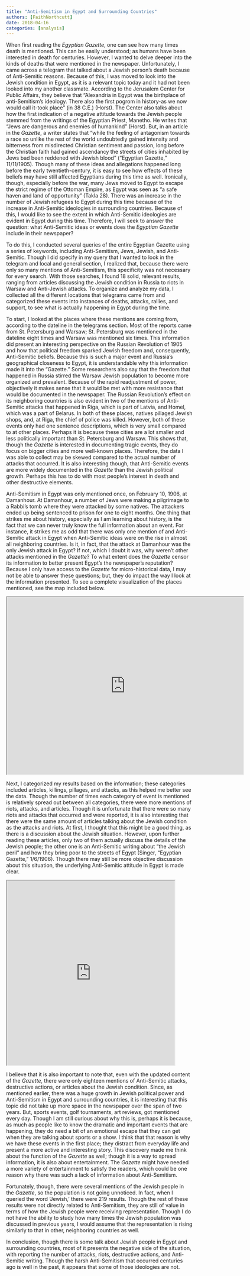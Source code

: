 ```yaml
---
title: "Anti-Semitism in Egypt and Surrounding Countries"
authors: [FaithNorthcutt]
date: 2018-04-16
categories: [analysis]
---
```

When first reading the _Egyptian Gazette_, one can see how many times death is mentioned.  This can be easily understood; as humans have been interested in death for centuries.  However, I wanted to delve deeper into the kinds of deaths that were mentioned in the newspaper.  Unfortunately, I came across a telegram that talked about a Jewish person’s death because of Anti-Semitic reasons.  Because of this, I was moved to look into the Jewish condition in Egypt, as it is a relevant topic today and it had not been looked into my another classmate.  According to the Jerusalem Center for Public Affairs, they believe that “Alexandria in Egypt was the birthplace of anti-Semitism’s ideology. There also the first pogrom in history-as we now would call it-took place” (in 38 C.E.) (Horst). The Center also talks about how the first indication of a negative attitude towards the Jewish people stemmed from the writings of the Egyptian Priest, Manetho.  He writes that “Jews are dangerous and enemies of humankind” (Horst).  But, in an article in the _Gazette_, a writer states that “while the feeling of antagonism towards a race so unlike the rest of the world undoubtedly gained intensity and bitterness from misdirected Christian sentiment and passion, long before the Christian faith had gained ascendancy the streets of cities inhabited by Jews bad been reddened with Jewish blood” (“Egyptian Gazette,” 11/11/1905). Though many of these ideas and allegations happened long before the early twentieth-century, it is easy to see how effects of these beliefs may have still affected Egyptians during this time as well.   Ironically, though, especially before the war, many Jews moved to Egypt to escape the strict regime of the Ottoman Empire, as Egypt was seen as “a safe haven and land of opportunity” (Takla 28). There was an increase in the number of Jewish refugees to Egypt during this time because of the increase in Anti-Semitic ideologies in surrounding countries. Because of this, I would like to see the extent in which Anti-Semitic ideologies are evident in Egypt during this time. Therefore, I will seek to answer the question: what Anti-Semitic ideas or events does the _Egyptian Gazette_ include in their newspaper?

To do this, I conducted several queries of the entire Egyptian Gazette using a series of keywords, including Anti-Semitism, Jews, Jewish, and Anti-Semitic. Though I did specify in my query that I wanted to look in the telegram and local and general section, I realized that, because there were only so many mentions of Anti-Semitism, this specificity was not necessary for every search.  With those searches, I found 18 solid, relevant results, ranging from articles discussing the Jewish condition in Russia to riots in Warsaw and Anti-Jewish attacks. To organize and analyze my data, I collected all the different locations that telegrams came from and categorized these events into instances of deaths, attacks, rallies, and support, to see what is actually happening in Egypt during the time.

To start, I looked at the places where these mentions are coming from, according to the dateline in the telegrams section. Most of the reports came from St. Petersburg and Warsaw; St. Petersburg was mentioned in the dateline eight times and Warsaw was mentioned six times.  This information did present an interesting perspective on the Russian Revolution of 1905 and how that political freedom sparked Jewish freedom and, consequently, Anti-Semitic beliefs.  Because this is such a major event and Russia’s geographical closeness to Egypt, it is understandable why this information made it into the “Gazette.”  Some researchers also say that the freedom that happened in Russia stirred the Warsaw Jewish population to become more organized and prevalent.  Because of the rapid readjustment of power, objectively it makes sense that it would be met with more resistance that would be documented in the newspaper.  The Russian Revolution’s effect on its neighboring countries is also evident in two of the mentions of Anti-Semitic attacks that happened in Riga, which is part of Latvia, and Homel, which was a part of Belarus.  In both of these places, natives pillaged Jewish shops, and, at Riga, the chief of police was killed.  However, both of these events only had one sentence descriptions, which is very small compared to at other places.  Perhaps it is because these cities are a lot smaller and less politically important than St. Petersburg and Warsaw.  This shows that, though the _Gazette_ is interested in documenting tragic events, they do focus on bigger cities and more well-known places.  Therefore, the data I was able to collect may be skewed compared to the actual number of attacks that occurred. It is also interesting though, that Anti-Semitic events are more widely documented in the _Gazette_ than the Jewish political growth.  Perhaps this has to do with most people’s interest in death and other destructive elements.  

Anti-Semitism in Egypt was only mentioned once, on February 10, 1906, at Damanhour.    At Damanhour, a number of Jews were making a pilgrimage to a Rabbi’s tomb where they were attacked by some natives.  The attackers ended up being sentenced to prison for one to eight months.  One thing that strikes me about history, especially as I am learning about history, is the fact that we can never truly know the full information about an event.  For instance, it strikes me as odd that there was only one mention of and Anti-Semitic attack in Egypt when Anti-Semitic ideas were on the rise in almost all neighboring countries.  Is it, in fact, that the attack at Damanhour was the only Jewish attack in Egypt? If not, which I doubt it was, why weren’t other attacks mentioned in the _Gazette_? To what extent does the _Gazette_ censor its information to better present Egypt’s the newspaper’s reputation? Because I only have access to the _Gazette_ for micro-historical data, I may not be able to answer these questions; but, they do impact the way I look at the information presented.  To see a complete visualization of the places mentioned, see the map included below.

<iframe src="https://www.google.com/maps/d/u/0/embed?mid=1Q2PeUwRlAoIQAK4IvxpiRyEwF9BcHGZZ" width="640" height="480"></iframe>

Next, I categorized my results based on the information; these categories included articles, killings, pillages, and attacks, as this helped me better see the data.  Though the number of times each category of event is mentioned is relatively spread out between all categories, there were more mentions of riots, attacks, and articles.   Though it is unfortunate that there were so many riots and attacks that occurred and were reported, it is also interesting that there were the same amount of articles talking about the Jewish condition as the attacks and riots.  At first, I thought that this might be a good thing, as there is a discussion about the Jewish situation.  However, upon further reading these articles, only two of them actually discuss the details of the Jewish people; the other one is an Anti-Semitic writing about “the Jewish peril” and how they bring poor to the streets of Egypt (Singer, “Egyptian Gazette,” 1/6/1906). Though there may still be more objective discussion about this situation, the underlying Anti-Semitic attitude in Egypt is made clear.

<iframe src="https://public.tableau.com/views/CategoriesVisualization/Sheet1?:showVizHome=no&:embed=true" align="center" width="90%" height="500"></iframe>

I believe that it is also important to note that, even with the updated content of the _Gazette_, there were only eighteen mentions of Anti-Semitic attacks, destructive actions, or articles about the Jewish condition.  Since, as mentioned earlier, there was a huge growth in Jewish political power and Anti-Semitism in Egypt and surrounding countries, it is interesting that this topic did not take up more space in the newspaper over the span of two years.  But, sports events, golf tournaments, art reviews, got mentioned every day.  Though I am still curious about why this is, perhaps it is because, as much as people like to know the dramatic and important events that are happening, they do need a bit of an emotional escape that they can get when they are talking about sports or a show.  I think that that reason is why we have these events in the first place; they distract from everyday life and present a more active and interesting story.  This discovery made me think about the function of the _Gazette_ as well; though it is a way to spread information, it is also about entertainment.  The _Gazette_ might have needed a more variety of entertainment to satisfy the readers, which could be one reason why there was such a lack of information about Anti-Semitism.

Fortunately, though, there were several mentions of the Jewish people in the _Gazette_, so the population is not going unnoticed.  In fact, when I queried the word ‘Jewish,’ there were 219 results.  Though the rest of these results were not directly related to Anti-Semitism, they are still of value in terms of how the Jewish people were receiving representation.  Though I do not have the ability to study how many times the Jewish population was discussed in previous years, I would assume that the representation is rising similarly to that in other, neighboring countries as well.

In conclusion, though there is some talk about Jewish people in Egypt and surrounding countries, most of it presents the negative side of the situation, with reporting the number of attacks, riots, destructive actions, and Anti-Semitic writing.  Though the harsh Anti-Semitism that occurred centuries ago is well in the past, it appears that some of those ideologies are not.  
